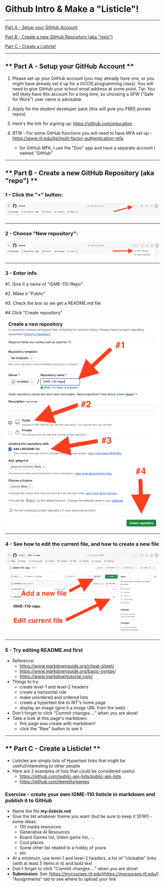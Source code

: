 # Github Intro & Make a "Listicle"!

---

[Part A - Setup your GitHub Account](#-part-a---setup-your-github-account-)

[Part B - Create a new GitHub Repository (aka "repo")](#-part-b---create-a-new-github-repository-aka-repo-)

[Part C - Create a Listicle!](#-part-c---create-a-listicle-)

---

## \*\* Part A - Setup your GitHub Account \*\*

1. Please set up your GitHub account (you may already have one, or you might have already set it up for a GCCIS programming class).
You will need to give GitHub your school email address at some point. 
Tip: You will likely have this account for a long time, so choosing a SFW ("Safe for Work") user name is advisable.

2. Apply for the student developer pack (this will give you FREE private repos).

3. Here's the link for signing up: https://github.com/education

4. BTW - For some GitHub functions you will need to have MFA set up - https://www.rit.edu/its/multi-factor-authentication-mfa

    - for GitHub MFA, I use the "Duo" app and have a separate account I named "GitHub"


---

## \*\* Part B - Create a new GitHub Repository (aka "repo") \*\*

### 1 - Click the "+" button:

![screenshot](_images/github-intro-1.png)

---

### 2 - Choose "New repository":

![screenshot](_images/github-intro-2.png)

---

### 3 - Enter info

\#1. Give it a name of "IGME-110-Repo" 

\#2. Make it "Public"

\#3. Check the box so we get a README.md file 

\#4 Click "Create repository"

![screenshot](_images/github-intro-3.png)

---

### 4 - See how to edit the current file, and how to create a new file

![screenshot](_images/github-intro-4.png)

---

### 5 - Try editing README.md first

- Reference:
  - https://www.markdownguide.org/cheat-sheet/
  - https://www.markdownguide.org/basic-syntax/
  - https://www.markdowntutorial.com/
- Things to try:
  - create level-1 and level-2 headers
  - create a horizontal rule
  - make unordered and ordered lists
  - create a hypertext link to RIT's home page
  - display an image (give it a image URL from the web)
- Don't forget to click "Commit changes ..." when you are done!
- Take a look at this page's markdown:
  - this page was create with markdown!
  - click the "Raw" button to see it

---

## \*\* Part C - Create a Listicle! \*\*

- Listicles are simply lists of Hypertext links that might be useful/interesting to other people
- Here are 2 examples of lists that could be considered useful:
  - https://github.com/public-api-lists/public-api-lists
  - https://github.com/leereilly/games

### Exercise - create your own IGME-110 listicle in markdown and publish it to GitHub

- Name the file **my-listicle.md**
- Give the list whatever theme you want  (but be sure to keep it SFW!) - some ideas:
  - 110 media resources
  - Generative AI Resources
  - Board Games list, Video game list, ...
  - Cool places
  - Some other list related to a hobby of yours
  - etc
- At a minimum, use level-1 and level-2 headers, a list of "clickable" links (with at least 5 items in it) and bold text
- Don't forget to click "Commit changes ..." when you are done!
- **Submission:** See [https://mycourses.rit.edu](https://mycourses.rit.edu/) "Assignments" tab to see where to upload your link





